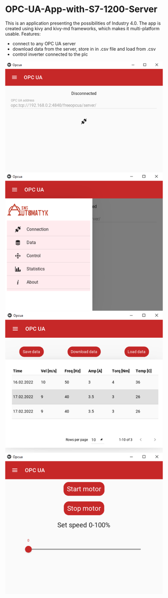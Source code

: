 # OPC-UA-App-with-S7-1200-Server
This is an application presenting the possibilities of Industry 4.0. 
The app is created using kivy and kivy-md frameworks, which makes it multi-platform usable.
Features:
- connect to any OPC UA server
- download data from the server, store in in .csv file and load from .csv
- control inverter connected to the plc

![](images/connect_screen.png)
![](images/nav_drawer.png)
![](images/data_screen.png)
![](images/control_screen.png)
